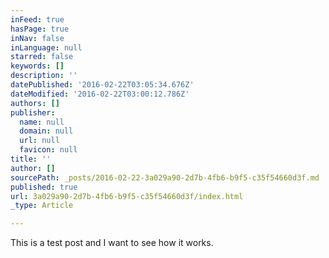 ```yaml
---
inFeed: true
hasPage: true
inNav: false
inLanguage: null
starred: false
keywords: []
description: ''
datePublished: '2016-02-22T03:05:34.676Z'
dateModified: '2016-02-22T03:00:12.786Z'
authors: []
publisher:
  name: null
  domain: null
  url: null
  favicon: null
title: ''
author: []
sourcePath: _posts/2016-02-22-3a029a90-2d7b-4fb6-b9f5-c35f54660d3f.md
published: true
url: 3a029a90-2d7b-4fb6-b9f5-c35f54660d3f/index.html
_type: Article

---
```

This is a test post and I want to see how it works.